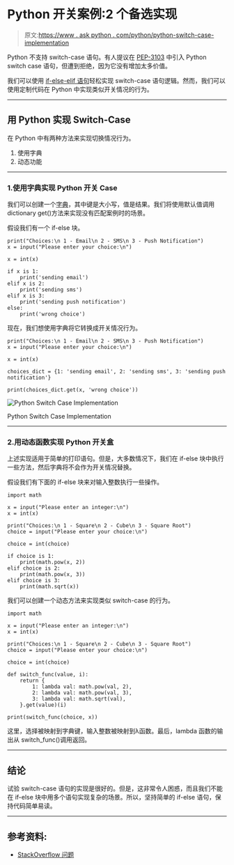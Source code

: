 # Python 开关案例:2 个备选实现

> 原文:[https://www . ask python . com/python/python-switch-case-implementation](https://www.askpython.com/python/python-switch-case-implementation)

Python 不支持 switch-case 语句。有人提议在 [PEP-3103](https://peps.python.org/pep-3103/) 中引入 Python switch case 语句，但遭到拒绝，因为它没有增加太多价值。

我们可以使用 [if-else-elif 语句](https://www.askpython.com/python/python-if-else-elif-statement)轻松实现 switch-case 语句逻辑。然而，我们可以使用定制代码在 Python 中实现类似开关情况的行为。

* * *

## 用 Python 实现 Switch-Case

在 Python 中有两种方法来实现切换情况行为。

1.  使用字典
2.  动态功能

* * *

### 1.使用字典实现 Python 开关 Case

我们可以创建一个[字典](https://www.askpython.com/python/dictionary/python-dictionary-dict-tutorial)，其中键是大小写，值是结果。我们将使用默认值调用 dictionary get()方法来实现没有匹配案例时的场景。

假设我们有一个 if-else 块。

```
print("Choices:\n 1 - Email\n 2 - SMS\n 3 - Push Notification")
x = input("Please enter your choice:\n")

x = int(x)

if x is 1:
    print('sending email')
elif x is 2:
    print('sending sms')
elif x is 3:
    print('sending push notification')
else:
    print('wrong choice')

```

现在，我们想使用字典将它转换成开关情况行为。

```
print("Choices:\n 1 - Email\n 2 - SMS\n 3 - Push Notification")
x = input("Please enter your choice:\n")

x = int(x)

choices_dict = {1: 'sending email', 2: 'sending sms', 3: 'sending push notification'}

print(choices_dict.get(x, 'wrong choice'))

```

![Python Switch Case Implementation](../Images/6ce12d87b688c37cec438010ae126b66.png)

Python Switch Case Implementation

* * *

### 2.用动态函数实现 Python 开关盒

上述实现适用于简单的打印语句。但是，大多数情况下，我们在 if-else 块中执行一些方法，然后字典将不会作为开关情况替换。

假设我们有下面的 if-else 块来对输入整数执行一些操作。

```
import math

x = input("Please enter an integer:\n")
x = int(x)

print("Choices:\n 1 - Square\n 2 - Cube\n 3 - Square Root")
choice = input("Please enter your choice:\n")

choice = int(choice)

if choice is 1:
    print(math.pow(x, 2))
elif choice is 2:
    print(math.pow(x, 3))
elif choice is 3:
    print(math.sqrt(x))

```

我们可以创建一个动态方法来实现类似 switch-case 的行为。

```
import math

x = input("Please enter an integer:\n")
x = int(x)

print("Choices:\n 1 - Square\n 2 - Cube\n 3 - Square Root")
choice = input("Please enter your choice:\n")

choice = int(choice)

def switch_func(value, i):
    return {
        1: lambda val: math.pow(val, 2),
        2: lambda val: math.pow(val, 3),
        3: lambda val: math.sqrt(val),
    }.get(value)(i)

print(switch_func(choice, x))

```

这里，选择被映射到字典键，输入整数被映射到λ函数。最后，lambda 函数的输出从 switch_func()调用返回。

* * *

## 结论

试验 switch-case 语句的实现是很好的。但是，这非常令人困惑，而且我们不能在 if-else 块中用多个语句实现复杂的场景。所以，坚持简单的 if-else 语句，保持代码简单易读。

* * *

## 参考资料:

*   [StackOverflow 问题](https://stackoverflow.com/questions/60208/replacements-for-switch-statement-in-python)